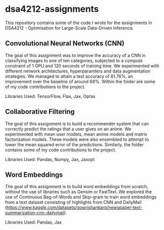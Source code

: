 # dsa4212-assignments
This repository contains some of the code I wrote for the assignments in DSA4212 - Optimisation for Large-Scale Data-Driven Inference.

## Convolutional Neural Networks (CNN)
The goal of this assignment was to improve the accuracy of a CNN in classifying images to one of ten categories, subjected to a compute constraint of 1 GPU and 120 seconds of training time. We experimented with different network architectures, hyperparamters and data augmentation strategies. We managed to attain a test accuracy of 81.76%, an improvement over the baseline of around 68%. Within the folder are some of my code contributions to the project.

Libraries Used: TensorFlow, Flax, Jax, Optax

## Collaborative Filtering
The goal of this assignment is to build a recommender system that can correctly predict the ratings that a user gives on an anime. We experimented with mean user models, mean anime models and matrix factorization models. These models were also ensembled to attempt to lower the mean squared error of the predictions. Similarly, the folder contains some of my code contributions to the project.

Libraries Used: Pandas, Numpy, Jax, Jaxopt

## Word Embeddings
The goal of this assignment is to build word embeddings from scratch, without the use of libraries such as Gensim or FastText. We explored the use of Continuous Bag-of-Words and Skip-gram to train word embeddings from a text dataset consisting of highlights from CNN and DailyMail (https://www.kaggle.com/datasets/gowrishankarp/newspaper-text-summarization-cnn-dailymail).

Libraries Used: Pandas, Jax
